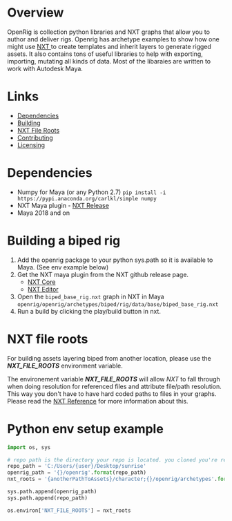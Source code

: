 # Overview 
OpenRig is collection python libraries and NXT graphs that allow you to author and deliver rigs. Openrig has archetype examples to show how one might use [NXT ](https://nxt-dev.github.io/) to create templates and inherit layers to generate rigged assets. It also contains tons of useful libraries to help with exporting, importing, mutating all kinds of data. Most of the libaraies are written to work with Autodesk Maya.

# Links
- [Dependencies](#dependencies)
- [Building](#building-a-biped-rig)
- [NXT File Roots](#nxt-file-roots)
- [Contributing](CONTRIBUTING.md)
- [Licensing](LICENSE)

# Dependencies 
* Numpy for Maya (or any Python 2.7)
`pip install -i https://pypi.anaconda.org/carlkl/simple numpy`
* NXT Maya plugin - [NXT Release](https://github.com/nxt-editor/nxt/releases/latest)
* Maya 2018 and on

# Building a biped rig
1. Add the openrig package to your python sys.path so it is available to Maya. (See env example below)
2. Get the NXT maya plugin from the NXT github release page. 
    - [NXT Core](https://github.com/nxt-dev/nxt)
    - [NXT Editor](https://github.com/nxt-dev/nxt_editor)
3. Open the `biped_base_rig.nxt` graph in NXT in Maya
`openrig/openrig/archetypes/biped/rig/data/base/biped_base_rig.nxt`
4. Run a build by clicking the play/build button in nxt.

# NXT file roots
For building assets layering biped from another location, please use the **_NXT_FILE_ROOTS_** environment variable.

The environement variable **_NXT_FILE_ROOTS_** will allow *_NXT_* to fall through when doing resolution for referenced files and attribute file/path resolution. This way you don't have to have hard coded paths to files in your graphs. Please read the [NXT Reference](https://nxt-dev.github.io/reference/#tokens) for more information about this.

# Python env setup example
```python
import os, sys

# repo path is the directory your repo is located. you cloned you're repo. 
repo_path = 'C:/Users/{user}/Desktop/sunrise'
openrig_path = '{}/openrig'.format(repo_path)
nxt_roots = '{anotherPathToAssets}/character;{}/openrig/archetypes'.format(openrig_path)

sys.path.append(openrig_path)
sys.path.append(repo_path)

os.environ['NXT_FILE_ROOTS'] = nxt_roots
```

